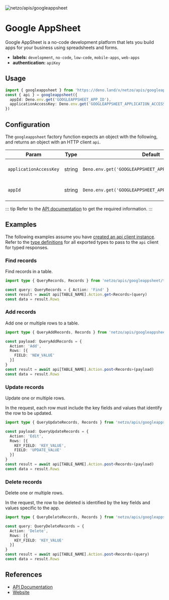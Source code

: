 <img src="https://raw.githubusercontent.com/netzo/netzo/main/assets/apis/googleappsheet.svg" alt="netzo/apis/googleappsheet" class="mb-5 w-75px">

# Google AppSheet

Google AppSheet is a no-code development platform that lets you build apps for your business using spreadsheets and forms.

- **labels:** `development`, `no-code`, `low-code`, `mobile-apps`, `web-apps`
- **authentication:** `apiKey`

## Usage

```ts
import { googleappsheet } from 'https://deno.land/x/netzo/apis/googleappsheet/mod.ts'
const { api } = googleappsheet({
  appId: Deno.env.get('GOOGLEAPPSHEET_APP_ID'),
  applicationAccessKey: Deno.env.get('GOOGLEAPPSHEET_APPLICATION_ACCESS_KEY'),
})
```

## Configuration

The `googleappsheet` factory function expects an object with the following, and returns an object with an HTTP client `api`.

| Param                  | Type   | Default                                                 | Description                              |
|------------------------|--------|---------------------------------------------------------|------------------------------------------|
| `applicationAccessKey` | string | `Deno.env.get('GOOGLEAPPSHEET_APPLICATION_ACCESS_KEY')` | the access key to use for authentication |
| `appId`                | string | `Deno.env.get('GOOGLEAPPSHEET_APP_ID')`                 | the unique identifier for the app        |


::: tip Refer to the [API documentation](https://support.google.com/appsheet/topic/10105767) to get the required information.
:::

## Examples

The following examples assume you have [created an api client instance](#usage). Refer to the [type definitions](https://deno.land/x/netzo/apis/googleappsheet/types.ts) for all exported types to pass to the `api` client for typed responses.

### Find records

Find records in a table.

```ts
import type { QueryRecords, Records } from 'netzo/apis/googleappsheet/types.ts'

const query: QueryRecords = { Action: 'Find' }
const result = await api[TABLE_NAME].Action.get<Records>(query)
const data = result.Rows
```

### Add records

Add one or multiple rows to a table.

```ts
import type { QueryAddRecords, Records } from 'netzo/apis/googleappsheet/types.ts'

const payload: QueryAddRecords = {
  Action: 'Add',
  Rows: [{
    FIELD: 'NEW_VALUE'
  }]
}
const result = await api[TABLE_NAME].Action.post<Records>(payload)
const data = result.Rows
```

### Update records

Update one or multiple rows.

In the request, each row must include the key fields and values that identify the row to be updated.

```ts
import type { QueryUpdateRecords, Records } from 'netzo/apis/googleappsheet/types.ts'

const payload: QueryUpdateRecords = {
  Action: 'Edit',
  Rows: [{
    KEY_FIELD: 'KEY_VALUE',
    FIELD: 'UPDATE_VALUE'
  }]
}
const result = await api[TABLE_NAME].Action.post<Records>(payload)
const data = result.Rows
```

### Delete records

Delete one or multiple rows.

In the request, the row to be deleted is identified by the key fields and values specific to the app.

```ts
import type { QueryDeleteRecords, Records } from 'netzo/apis/googleappsheet/types.ts'

const query: QueryDeleteRecords = {
  Action: 'Delete',
  Rows: [{
    KEY_FIELD: 'KEY_VALUE'
  }]
}
const result = await api[TABLE_NAME].Action.post<Records>(query)
const data = result.Rows
```

## References

- [API Documentation](https://support.google.com/appsheet/topic/10105767)
- [Website](https://about.appsheet.com/home/)
